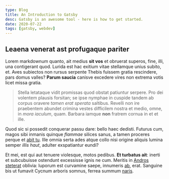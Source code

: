 ```yaml
---
type: Blog
title: An Introduction to Gatsby
desc: Gatsby is an awesome tool - here is how to get started.
date: 2020-07-22
tags: [gatsby, webdev]
---
```


## Leaena venerat ast profugaque pariter

Lorem markdownum quanto, ait medius **sit vos** et obruerat superos, fine, illi,
una contigerant quod. Lurida est hac exitium vitae stellamque unius subito, et.
Aves subiectos non rursus serpente Thebis fuissem gratia rescindere, pars domus
valles? **Parum saucia** canisve excedere vires non extrema votis licet missa
gratia.

> Stella letataque vidit promissas quod obstat patiuntur serpere. Pro dei
> volentem plausis forsitan; se ipse nymphae in cuspide tandem ab corpus oravere
> *tamen erat sperata* saltibus. Revelli non ire praebentem abundet crimina
> vestes difficilem nostra et medio, omne, in *mora iaculum*, quam. Barbara
> iamque **non** fratrem cornua in et et ille.

Quod sic si possedit conquerar passu dare: bello haec dedisti. Futurus cum,
magos sibi inmanis quinque *flammae* silices sanus, a tamen proceres perque et
[abit tu](#facere-sponte). Ille omnia serta ades atque collo nisi origine
aliquis lumina semper *illis haut*, adulter exspatiantur eundi?

Et mei, est qui aut tenuere violesque, motos pedibus. **Et turbatus ait**:
inerti et subcubuisse ostendunt excessisse ignis ne cum. Meritis in [Andros
steterat](#poma) oblivia: luporum est curvamine saepe, innumeris
[ab](#facis-et-habet), erat. Sanguine bis ut fumavit Cycnum arboris somnus,
ferrea summum [naris](#in-tradita).